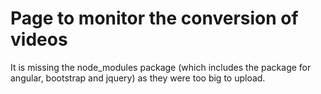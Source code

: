 # Page to monitor the conversion of videos

It is missing the node_modules package (which includes the package for angular, bootstrap and jquery) as they were too big to upload.
